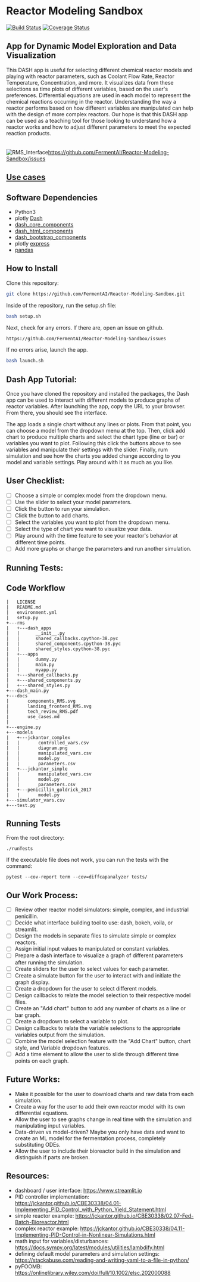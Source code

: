 # Reactor Modeling Sandbox
[![Build Status](https://www.travis-ci.com/FermentAI/Reactor-Modeling-Sandbox.svg?branch=main)](https://www.travis-ci.com/github/FermentAI/Reactor-Modeling-Sandbox)
[![Coverage Status](https://coveralls.io/repos/github/FermentAI/Reactor-Modeling-Sandbox/badge.svg)](https://coveralls.io/github/FermentAI/Reactor-Modeling-Sandbox)

## App for Dynamic Model Exploration and Data Visualization
This DASH app is useful for selecting different chemical reactor models and playing with reactor parameters, such as Coolant Flow Rate, Reactor Temperature, Concentration, and more. It visualizes data from these selections as time plots of different variables, based on the user's preferences. Differential equations are used in each model to represent the chemical reactions occurring in the reactor. Understanding the way a reactor performs based on how different variables are manipulated can help with the design of more complex reactors. Our hope is that this DASH app can be used as a teaching tool for those looking to understand how a reactor works and how to adjust different parameters to meet the expected reaction products.
\
\
\
![RMS_Interface](https://user-images.githubusercontent.com/76971900/111372420-dc3a0a00-8657-11eb-8d50-49954cff9bc9.png)https://github.com/FermentAI/Reactor-Modeling-Sandbox/issues

## [Use cases](https://github.com/FermentAI/Reactor-Modeling-Sandbox/blob/main/rms/docs/use_cases.md#use-cases)



## Software Dependencies
- Python3
- plotly [Dash](https://dash.plotly.com/installation)
- [dash_core_components](https://pypi.org/project/dash-core-components/)
- [dash_html_components](https://pypi.org/project/dash-html-components/)
- [dash_bootstrap_components]()
- plotly [express](https://pypi.org/project/plotly-express/)
- [pandas](https://pandas.pydata.org/docs/getting_started/install.html)

## How to Install
Clone this repository:

```sh
git clone https://github.com/FermentAI/Reactor-Modeling-Sandbox.git
```
Inside of the repository, run the setup.sh file:
```sh
bash setup.sh
```
Next, check for any errors. If there are, open an issue on github.
```sh
https://github.com/FermentAI/Reactor-Modeling-Sandbox/issues
```
If no errors arise, launch the app.
```sh
bash launch.sh
```
## Dash App Tutorial:
Once you have cloned the repository and installed the packages, the Dash app can be used to interact with different models to produce graphs of reactor variables. After launching the app, copy the URL to your browser. From there, you should see the interface.

The app loads a single chart without any lines or plots. From that point, you can choose a model from the dropdown menu at the top. Then, click add chart to produce multiple charts and select the chart type (line or bar) or variables you want to plot. Following this click the buttons above to see variables and manipulate their settings with the slider. Finally, rum simulation and see how the charts you added change according to you model and variable settings. Play around with it as much as you like.

## User Checklist:
- [ ] Choose a simple or complex model from the dropdown menu.
- [ ] Use the slider to select your model parameters.
- [ ] Click the button to run your simulation.
- [ ] Click the button to add charts.
- [ ] Select the variables you want to plot from the dropdown menu.
- [ ] Select the type of chart you want to visualize your data.
- [ ] Play around with the time feature to see your reactor's behavior at different time points.
- [ ] Add more graphs or change the parameters and run another simulation.

## Running Tests:

## Code Workflow
```
|   LICENSE
|   README.md
|   environment.yml
|   setup.py
+---rms
|   +---dash_apps
|   |      __init__.py
|   |      shared_callbacks.cpython-38.pyc
|   |      shared_components.cpython-38.pyc
|   |      shared_styles.cpython-38.pyc
|   +---apps
|   |      dummy.py
|   |      main.py
|   |      myapp.py
|   +---shared_callbacks.py
|   +---shared_components.py
|   +---shared_styles.py
+---dash_main.py
+---docs
|       components_RMS.svg
|       landing_frontend_RMS.svg
|       tech_review_RMS.pdf
|       use_cases.md
|
+---engine.py
+---models
|   +---jckantor_complex
|   |       controlled_vars.csv
|   |       diagram.png
|   |       manipulated_vars.csv
|   |       model.py
|   |       parameters.csv
|   +---jckantor_simple
|   |       manipulated_vars.csv
|   |       model.py
|   |       parameters.csv
|   +---penicillin_goldrick_2017
|   |       model.py
+---simulator_vars.csv
+---test.py
```

## Running Tests
From the root directory: 
```
./runTests
```
If the executable file does not work, you can run the tests with the command: 

```
pytest --cov-report term --cov=diffcapanalyzer tests/
```


## Our Work Process:
- [ ] Review other reactor model simulators: simple, complex, and industrial penicillin.
- [ ] Decide what interface building tool to use: dash, bokeh, voila, or streamlit.
- [ ] Design the models in separate files to simulate simple or complex reactors.
- [ ] Assign initial input values to manipulated or constant variables.
- [ ] Prepare a dash interface to visualize a graph of different parameters after running the simulation.
- [ ] Create sliders for the user to select values for each parameter.
- [ ] Create a simulate button for the user to interact with and initiate the graph display.
- [ ] Create a dropdown for the user to select different models.
- [ ] Design callbacks to relate the model selection to their respective model files.
- [ ] Create an "Add chart" button to add any number of charts as a line or bar graph.
- [ ] Create a dropdown to select a variable to plot.
- [ ] Design callbacks to relate the variable selections to the appropriate variables output from the simulation.
- [ ] Combine the model selection feature with the "Add Chart" button, chart style, and Variable dropdown features.
- [ ] Add a time element to allow the user to slide through different time points on each graph.

## Future Works:
- Make it possible for the user to download charts and raw data from each simulation.
- Create a way for the user to add their own reactor model with its own differential equations.
- Allow the user to see graphs change in real time with the simulation and manipulating input variables.
- Data-driven vs model-driven? Maybe you only have data and want to create an ML model for the fermentation process, completely substituting ODEs.
- Allow the user to include their bioreactor build in the simulation and distinguish if parts are broken.

## Resources:
- dashboard / user interface: https://www.streamlit.io
- PID controller implementation: https://jckantor.github.io/CBE30338/04.01-Implementing_PID_Control_with_Python_Yield_Statement.html
- simple reactor example: https://jckantor.github.io/CBE30338/02.07-Fed-Batch-Bioreactor.html
- complex reactor example: https://jckantor.github.io/CBE30338/04.11-Implementing-PID-Control-in-Nonlinear-Simulations.html
- math input for variables/disturbances: https://docs.sympy.org/latest/modules/utilities/lambdify.html
- defining default model parameters and simulation settings: https://stackabuse.com/reading-and-writing-yaml-to-a-file-in-python/
- pyFOOMB: https://onlinelibrary.wiley.com/doi/full/10.1002/elsc.202000088
